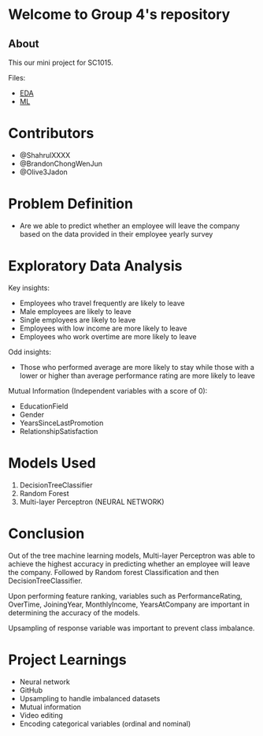 # Welcome to Group 4's repository

## About
This our mini project for SC1015.


Files:
- [EDA](https://github.com/ShahrulXXXX/SC1015_project/blob/main/Exploratory_Data_Analysis.ipynb)
- [ML](https://github.com/ShahrulXXXX/SC1015_project/blob/main/machineLearning_1015.ipynb)

# Contributors
- @ShahrulXXXX
- @BrandonChongWenJun
- @Olive3Jadon

# Problem Definition
- Are we able to predict whether an employee will leave the company based on the data provided in their employee yearly survey

# Exploratory Data Analysis
Key insights:

- Employees who travel frequently are likely to leave
- Male employees are likely to leave
- Single employees are likely to leave
- Employees with low income are more likely to leave
- Employees who work overtime are more likely to leave

Odd insights:

- Those who performed average are more likely to stay while those with a lower or higher than average performance rating are more likely to leave

Mutual Information (Independent variables with a score of 0):

- EducationField
- Gender
- YearsSinceLastPromotion
- RelationshipSatisfaction

# Models Used
1. DecisionTreeClassifier
2. Random Forest
3. Multi-layer Perceptron (NEURAL NETWORK)

# Conclusion

Out of the tree machine learning models, Multi-layer Perceptron was able to achieve the highest accuracy in predicting whether an employee will leave the company. Followed by Random forest Classification and then DecisionTreeClassifier. 

Upon performing feature ranking, variables such as PerformanceRating, OverTime, JoiningYear, MonthlyIncome, YearsAtCompany are important in determining the accuracy of the models. 

Upsampling of response variable was important to prevent class imbalance. 

# Project Learnings
- Neural network
- GitHub
- Upsampling to handle imbalanced datasets
- Mutual information
- Video editing
- Encoding categorical variables (ordinal and nominal)
